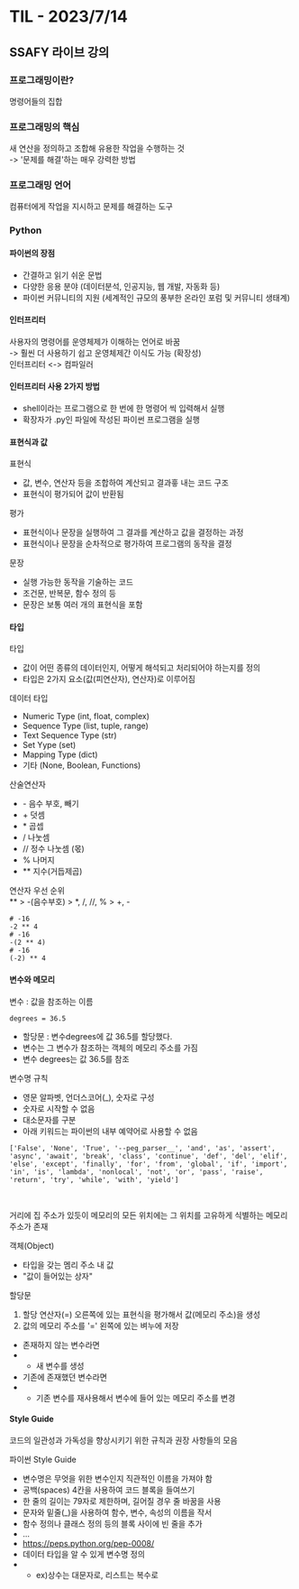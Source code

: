 # TIL - 2023/7/14
## SSAFY 라이브 강의
### 프로그래밍이란?
명령어들의 집합
### 프로그래밍의 핵심
새 연산을 정의하고 조합해 유용한 작업을 수행하는 것<br>
-> '문제를 해결'하는 매우 강력한 방법
### 프로그래밍 언어
컴퓨터에게 작업을 지시하고 문제를 해결하는 도구

### Python
#### 파이썬의 장점
- 간결하고 읽기 쉬운 문법
- 다양한 응용 분야 (데이터분석, 인공지능, 웹 개발, 자동화 등)
- 파이썬 커뮤니티의 지원 (세계적인 규모의 풍부한 온라인 포럼 및 커뮤니티 생태계)

#### 인터프리터
사용자의 명령어를 운영체제가 이해하는 언어로 바꿈<br>
-> 훨씬 더 사용하기 쉽고 운영체제간 이식도 가능 (확장성) <br>
인터프리터 <-> 컴파일러

#### 인터프리터 사용 2가지 방법
- shell이라는 프로그램으로 한 번에 한 명령어 씩 입력해서 실행
- 확장자가 .py인 파일에 작성된 파이썬 프로그램을 실행
  
#### 표현식과 값
표현식
- 값, 변수, 연산자 등을 조합하여 계산되고 결과흫 내는 코드 구조
- 표현식이 평가되어 값이 반환됨 


평가
- 표현식이나 문장을 실행하여 그 결과를 계산하고 값을 결정하는 과정
- 표현식이나 문장을 순차적으로 평가하여 프로그램의 동작을 결정

문장<br>
- 실행 가능한 동작을 기술하는 코드
- 조건문, 반복문, 함수 정의 등
- 문장은 보통 여러 개의 표현식을 포함


#### 타입
타입 
- 값이 어떤 종류의 데이터인지, 어떻게 해석되고 처리되어야 하는지를 정의
- 타입은 2가지 요소(값(피연산자), 연산자)로 이루어짐


데이터 타입 
- Numeric Type (int, float, complex)
- Sequence Type (list, tuple, range)
- Text Sequence Type (str)
- Set Yype (set)
- Mapping Type (dict)
- 기타 (None, Boolean, Functions)


산술연산자
- \-  음수 부호, 빼기
- \+ 덧셈
- \* 곱셉
- / 나눗셈
- // 정수 나눗셈 (몫)
- % 나머지
- ** 지수(거듭제곱)

연산자 우선 순위<br>
** > -(음수부호) > *, /, //, % > +, -
```
# -16
-2 ** 4
# -16
-(2 ** 4)
# -16
(-2) ** 4

```

#### 변수와 메모리
변수 : 값을 참조하는 이름<br>
```
degrees = 36.5
```
- 할당문 : 변수degrees에 값 36.5를 할당했다.<br>
- 변수는 그 변수가 참조하는 객체의 메모리 주소를 가짐
- 변수 degrees는 값 36.5를 참조


변수명 규칙
- 영문 알파벳, 언더스코어(_), 숫자로 구성
- 숫자로 시작할 수 없음
- 대소문자를 구분
- 아래 키워드는 파이썬의 내부 예약어로 사용할 수 없음
```
['False', 'None', 'True', '--peg_parser__', 'and', 'as', 'assert', 'async', 'await', 'break', 'class', 'continue', 'def', 'del', 'elif', 'else', 'except', 'finally', 'for', 'from', 'global', 'if', 'import', 'in', 'is', 'lambda', 'nonlocal', 'not', 'or', 'pass', 'raise', 'return', 'try', 'while', 'with', 'yield']
```
<br>



거리에 집 주소가 있듯이
메모리의 모든 위치에는 그 위치를 고유하게 식별하는 메모리 주소가 존재<br>


객체(Object)
-  타입을 갖는 멤리 주소 내 값
-  "값이 들어있는 상자"


할당문<br>

1. 할당 연산자(=) 오른쪽에 있는 표현식을 평가해서 값(메모리 주소)을 생성
2. 값의 메모리 주소를 '=' 왼쪽에 있는 벼누에 저장
- 존재하지 않는 변수라면
- - 새 변수를 생성
- 기존에 존재했던 변수라면
- - 기존 변수를 재사용해서 변수에 들어 있는 메모리 주소를 변경


#### Style Guide
코드의 일관성과 가독성을 향상시키기 위한 규칙과 권장 사항들의 모음

파이썬 Style Guide
- 변수명은 무엇을 위한 변수인지 직관적인 이름을 가져야 함
- 공백(spaces) 4칸을 사용하여 코드 블록을 들여쓰기
- 한 줄의 길이는 79자로 제한하며, 길어질 경우 줄 바꿈을 사용
- 문자와 밑줄(_)을 사용하여 함수, 변수, 속성의 이름을 작서
- 함수 정의나 클래스 정의 등의 블록 사이에 빈 줄을 추가
- ...
- https://peps.python.org/pep-0008/
- 데이터 타입을 알 수 있게 변수명 정의
- - ex)상수는 대문자로, 리스트는 복수로